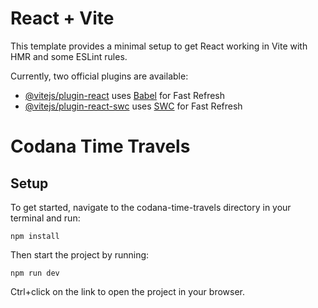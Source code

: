 # React + Vite

This template provides a minimal setup to get React working in Vite with HMR and some ESLint rules.

Currently, two official plugins are available:

- [@vitejs/plugin-react](https://github.com/vitejs/vite-plugin-react/blob/main/packages/plugin-react/README.md) uses [Babel](https://babeljs.io/) for Fast Refresh
- [@vitejs/plugin-react-swc](https://github.com/vitejs/vite-plugin-react-swc) uses [SWC](https://swc.rs/) for Fast Refresh

# Codana Time Travels

## Setup
To get started, navigate to the codana-time-travels directory in your terminal and run:

```
npm install
```
Then start the project by running:

```
npm run dev
```
Ctrl+click on the link to open the project in your browser.
